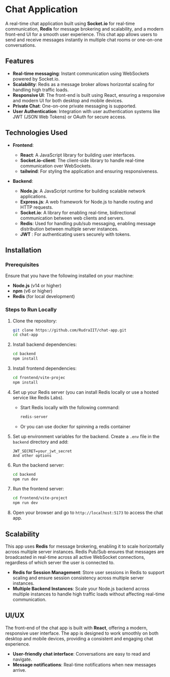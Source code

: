 # Chat Application

A real-time chat application built using **Socket.io** for real-time communication, **Redis** for message brokering and scalability, and a modern front-end UI for a smooth user experience. This chat app allows users to send and receive messages instantly in multiple chat rooms or one-on-one conversations.

## Features

- **Real-time messaging**: Instant communication using WebSockets powered by Socket.io.
- **Scalability**: Redis as a message broker allows horizontal scaling for handling high traffic loads.
- **Responsive UI**: The front-end is built using React, ensuring a responsive and modern UI for both desktop and mobile devices.
- **Private Chat**: One-on-one private messaging is supported.
- **User Authentication**: Integration with user authentication systems like JWT (JSON Web Tokens) or OAuth for secure access.

## Technologies Used

- **Frontend**:
  - **React**: A JavaScript library for building user interfaces.
  - **Socket.io-client**: The client-side library to handle real-time communication over WebSockets.
  - **tailwind**: For styling the application and ensuring responsiveness.
  
- **Backend**:
  - **Node.js**: A JavaScript runtime for building scalable network applications.
  - **Express.js**: A web framework for Node.js to handle routing and HTTP requests.
  - **Socket.io**: A library for enabling real-time, bidirectional communication between web clients and servers.
  - **Redis**: Used for handling pub/sub messaging, enabling message distribution between multiple server instances.
  - **JWT** : For authenticating users securely with tokens.

## Installation

### Prerequisites

Ensure that you have the following installed on your machine:
- **Node.js** (v14 or higher)
- **npm** (v6 or higher)
- **Redis** (for local development)

### Steps to Run Locally

1. Clone the repository:

   ```bash
   git clone https://github.com/RudraIIT/chat-app.git
   cd chat-app
   ```

2. Install backend dependencies:

   ```bash
   cd backend
   npm install
   ```

3. Install frontend dependencies:

   ```bash
   cd frontend/vite-projec
   npm install
   ```

4. Set up your Redis server (you can install Redis locally or use a hosted service like Redis Labs).

   - Start Redis locally with the following command:

     ```bash
     redis-server
     ```
   - Or you can use docker for spinning a redis container

5. Set up environment variables for the backend. Create a `.env` file in the `backend` directory and add:

   ```env
   JWT_SECRET=your_jwt_secret
   And other options
   ```

6. Run the backend server:

   ```bash
   cd backend
   npm run dev
   ```

7. Run the frontend server:

   ```bash
   cd frontend/vite-project
   npm run dev
   ```

8. Open your browser and go to `http://localhost:5173` to access the chat app.

## Scalability

This app uses **Redis** for message brokering, enabling it to scale horizontally across multiple server instances. Redis Pub/Sub ensures that messages are broadcasted in real-time across all active WebSocket connections, regardless of which server the user is connected to.

- **Redis for Session Management**: Store user sessions in Redis to support scaling and ensure session consistency across multiple server instances.
- **Multiple Backend Instances**: Scale your Node.js backend across multiple instances to handle high traffic loads without affecting real-time communication.

## UI/UX

The front-end of the chat app is built with **React**, offering a modern, responsive user interface. The app is designed to work smoothly on both desktop and mobile devices, providing a consistent and engaging chat experience.

- **User-friendly chat interface**: Conversations are easy to read and navigate.
- **Message notifications**: Real-time notifications when new messages arrive.
